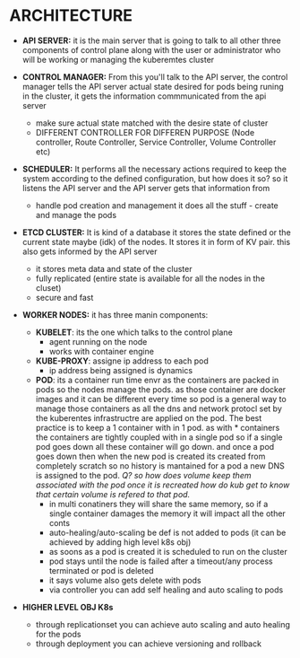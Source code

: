 # ARCHITECTURE

- **API SERVER:** it is the main server that is going to talk to all other three components of control plane along with the user or administrator who will be working or managing the kuberemtes cluster

- **CONTROL MANAGER:** From this you'll talk to the API server, the control manager tells the API server actual state desired for pods being runing in the cluster, it gets the information commmunicated from the api server
    - make sure actual state matched with the desire state of cluster
    - DIFFERENT CONTROLLER FOR DIFFEREN PURPOSE (Node controller, Route Controller, Service Controller, Volume Controller etc)


- **SCHEDULER:** It performs all the necessary actions required to keep the system according to the defined configuration, but how does it so? so it listens the API server and the API server gets that information from 
    - handle pod creation and management it does all the stuff - create and manage the pods

- **ETCD CLUSTER:** It is kind of a database it stores the state defined or the current state maybe (idk) of the nodes. It stores it in form of KV pair. this also gets informed by the API server
    - it stores meta data and state of the cluster
    - fully replicated (entire state is available for all the nodes in the cluset)
    - secure and fast
- **WORKER NODES:** it has three manin components:
    - **KUBELET**: its the one which talks to the control plane 
        - agent running on the node
        - works with container engine 
    - **KUBE-PROXY**: assigne ip address to each pod
        - ip address being assigned is dynamics 
    - **POD**: its a container run time envr as the containers are packed in pods so the nodes manage the pods. as those container are docker images and it can be different every time so pod is a general way to manage those containers as all the dns and network protocl set by the kuberentes infrastructre are applied on the pod. The best practice is to keep a 1 container with in 1 pod. as with * containers the containers are tightly coupled with in a single pod so if a single pod goes down all these container will go down. and once a pod goes down then when the new pod is created its created from completely scratch so no history is mantained for a pod a new DNS is assigned to the pod. *Q? so how does volume keep them associated with the pod once it is recreated how do kub get to know that certain volume is refered to that pod.*
        - in multi conatiners they will share the same memory, so if a single container damages the memory it will impact all the other conts
        - auto-healing/auto-scaling be def is not added to pods (it can be achieved by adding high level k8s obj)
        - as soons as a pod is created it is scheduled to run on the cluster
        - pod stays until the node is failed after a timeout/any process terminated or pod is deleted
        - it says volume also gets delete with pods
        - via controller you can add self healing and auto scaling to pods
- **HIGHER LEVEL OBJ K8s**
    - through replicationset you can achieve auto scaling and auto healing for the pods
    - through deployment you can achieve versioning and rollback 

